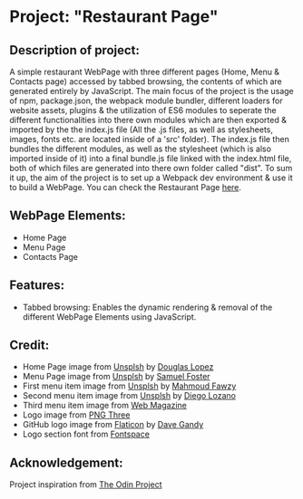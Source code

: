 # Project: "Restaurant Page"

## Description of project: 
A simple restaurant WebPage with three different pages (Home, Menu & Contacts page) accessed by tabbed browsing, the contents of which are generated entirely by JavaScript. The main focus of the project is the usage of npm, package.json, the webpack module bundler, different loaders for website assets, plugins & the utilization of ES6 modules to seperate the different functionalities into there own modules which are then exported & imported by the the index.js file (All the .js files, as well as stylesheets, images, fonts etc. are located inside of a 'src' folder). The index.js file then bundles the different modules, as well as the stylesheet (which is also imported inside of it) into a final bundle.js file linked with the index.html file, both of which files are generated into there own folder called "dist". To sum it up, the aim of the project is to set up a Webpack dev environment & use it to build a WebPage. You can check the Restaurant Page [here](https://character-ignotus.github.io/Project--Restaurant_Page/).

## WebPage Elements:

- Home Page
- Menu Page
- Contacts Page

## Features: 

- Tabbed browsing: Enables the dynamic rendering & removal of the different WebPage Elements using JavaScript.

## Credit: 

- Home Page image from [Unsplsh](https://unsplash.com/photos/vlx0BwZlUXQ) by [Douglas Lopez](https://unsplash.com/@dougglaslopez)
- Menu Page image from [Unsplsh](https://unsplash.com/photos/LxD9fZYR2uw) by [Samuel Foster](https://unsplash.com/@samuelfoster_co_uk)
- First menu item image from [Unsplsh](https://unsplash.com/photos/n1DePkKznLY) by [Mahmoud Fawzy](https://unsplash.com/@mahmoud_fawzy100)
- Second menu item image from [Unsplsh](https://unsplash.com/photos/mE6kjov4rTg) by [Diego Lozano](https://unsplash.com/@diegonacho)
- Third menu item image from [Web Magazine](https://jw-webmagazine.com/guide-to-hot-sake/)
- Logo image from [PNG Three](https://pngtree.com/freepng/light-bulb-vector-glowing-bright-light-bulb-fluorescent-invention-d-realistic-transparent-illustration_5138824.html)
- GitHub logo image from [Flaticon](https://www.flaticon.com/free-icon/github-logo_25231) by [Dave Gandy](https://www.flaticon.com/authors/dave-gandy)
- Logo section font from [Fontspace](https://www.fontspace.com/category/fallout)


## Acknowledgement:

Project inspiration from [The Odin Project](https://www.theodinproject.com/)
